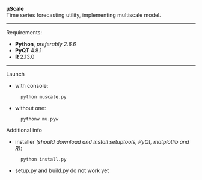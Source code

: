 **μScale**<br/>
Time series forecasting utility, implementing multiscale model.

---

Requirements:

* **Python**, *preferably 2.6.6*
* **PyQT** 4.8.1
* **R** 2.13.0

---

Launch

* with console:

        python muscale.py

* without one:

        pythonw mu.pyw

Additional info

* installer *(should download and install setuptools, PyQt, matplotlib and R)*:

        python install.py

* setup.py and build.py do not work yet